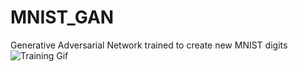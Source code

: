 # MNIST_GAN
Generative Adversarial Network trained to create new MNIST digits
![Training Gif](./MNIST_GAN_Training_100_epochs.gif)
